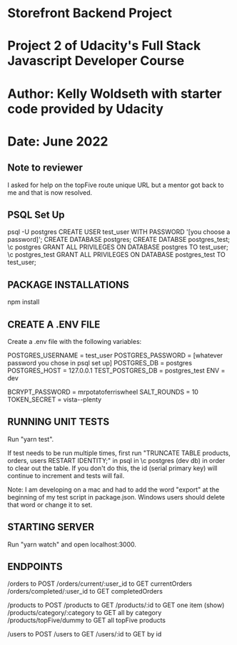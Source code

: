 # Storefront Backend Project
# Project 2 of Udacity's Full Stack Javascript Developer Course
# Author: Kelly Woldseth with starter code provided by Udacity
# Date: June 2022

## Note to reviewer
I asked for help on the topFive route unique URL but a mentor got back to me and that is now resolved.
## PSQL Set Up
psql -U postgres
CREATE USER test_user WITH PASSWORD '[you choose a password]';
CREATE DATABASE postgres;
CREATE DATABSE postgres_test;
\c postgres
GRANT ALL PRIVILEGES ON DATABASE postgres TO test_user;
\c postgres_test
GRANT ALL PRIVILEGES ON DATABASE postgres_test TO test_user;

## PACKAGE INSTALLATIONS
npm install

## CREATE A .ENV FILE
Create a .env file with the following variables:

POSTGRES_USERNAME = test_user
POSTGRES_PASSWORD = [whatever password you chose in psql set up]
POSTGRES_DB = postgres
POSTGRES_HOST = 127.0.0.1
TEST_POSTGRES_DB = postgres_test
ENV = dev

BCRYPT_PASSWORD = mrpotatoferriswheel
SALT_ROUNDS = 10
TOKEN_SECRET = vista--plenty

## RUNNING UNIT TESTS
Run "yarn test". 

If test needs to be run multiple times, first run "TRUNCATE TABLE products, orders, users RESTART IDENTITY;" in psql in \c postgres (dev db) in order to clear out the table. If you don't do this, the id (serial primary key) will continue to increment and tests will fail.

Note: I am developing on a mac and had to add the word "export" at the beginning of my test script in package.json. Windows users should delete that word or change it to set.
## STARTING SERVER
Run "yarn watch" and open localhost:3000.

## ENDPOINTS
/orders to POST
/orders/current/:user_id to GET currentOrders 
/orders/completed/:user_id to GET completedOrders

/products to POST
/products to GET
/products/:id to GET one item (show)
/products/category/:category to GET all by category
/products/topFive/dummy to GET all topFive products

/users to POST
/users to GET
/users/:id to GET by id

